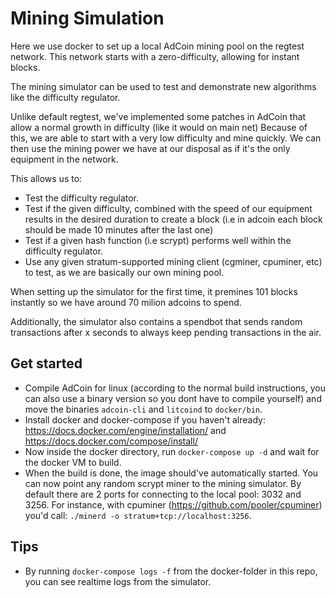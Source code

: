# Mining Simulation

Here we use docker to set up a local AdCoin mining pool on the regtest network. This network starts with a zero-difficulty, allowing for instant blocks.

The mining simulator can be used to test and demonstrate new algorithms like the difficulty regulator.

Unlike default regtest, we've implemented some patches in AdCoin that allow a normal growth in difficulty (like it would on main net) Because of this, we are able to start with a very low difficulty and mine quickly. We can then use the mining power we have at our disposal as if it's the only equipment in the network.

This allows us to:

- Test the difficulty regulator.
- Test if the given difficulty, combined with the speed of our equipment results in the desired duration to create a block (i.e in adcoin each block should be made 10 minutes after the last one)
- Test if a given hash function (i.e scrypt) performs well within the difficulty regulator.
- Use any given stratum-supported mining client (cgminer, cpuminer, etc) to test, as we are basically our own mining pool.

When setting up the simulator for the first time, it premines 101 blocks instantly so we have around 70 milion adcoins to spend.

Additionally, the simulator also contains a spendbot that sends random transactions after x seconds to always keep pending transactions in the air.

## Get started

- Compile AdCoin for linux (according to the normal build instructions, you can also use a binary version so you dont have to compile yourself) and move the binaries `adcoin-cli` and `litcoind` to `docker/bin`.
- Install docker and docker-compose if you haven't already: <https://docs.docker.com/engine/installation/> and <https://docs.docker.com/compose/install/>
- Now inside the docker directory, run `docker-compose up -d` and wait for the docker VM to build.
- When the build is done, the image should've automatically started. You can now point any random scrypt miner to the mining simulator. By default there are 2 ports for connecting to the local pool: 3032 and 3256\. For instance, with cpuminer (<https://github.com/pooler/cpuminer>) you'd call: `./minerd -o stratum+tcp://localhost:3256`.

## Tips

- By running `docker-compose logs -f` from the docker-folder in this repo, you can see realtime logs from the simulator.

